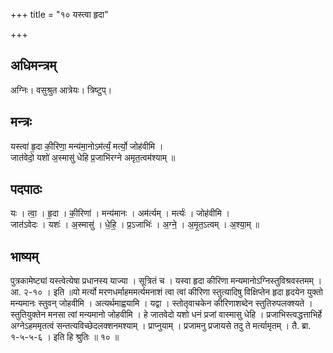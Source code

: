 +++
title = "१० यस्त्वा हृदा"

+++
## अधिमन्त्रम्
अग्निः। वसुश्रुत आत्रेयः। त्रिष्टुप्।

## मन्त्रः
यस्त्वा॑ हृ॒दा की॒रिणा॒ मन्य॑मा॒नोऽम॑र्त्यं॒ मर्त्यो॒ जोह॑वीमि ।  
जात॑वेदो॒ यशो॑ अ॒स्मासु॑ धेहि प्र॒जाभि॑रग्ने अमृत॒त्वम॑श्याम् ॥

## पदपाठः
यः । त्वा॒ । हृ॒दा । की॒रिणा॑ । मन्य॑मानः । अम॑र्त्यम् । मर्त्यः॑ । जोह॑वीमि ।  
जात॑ऽवेदः । यशः॑ । अ॒स्मासु॑ । धे॒हि॒ । प्र॒ऽजाभिः॑ । अ॒ग्ने॒ । अ॒मृ॒त॒ऽत्वम् । अ॒श्या॒म् ॥

## भाष्यम्
पुत्रकामेष्ट्यां यस्त्वेत्येषा प्रधानस्य याज्या । सूत्रितं च । यस्वा हृदा कीरिणा मन्यमानोऽग्निस्तुविश्रवस्तमम् । आ. २-१० । इति ॥यो मर्त्यो मरणधर्माहममर्त्यमनाशं त्वा त्वां कीरिणा स्तुत्यादिषु विक्षिप्तेन हृदा हृदयेन युक्तो मन्यमानः स्तुवन् जोहवीमि । अत्यर्थमाह्वयामि । यद्वा । स्तोतृवाचकेन कीरिणाशब्देन स्तुतिरुपलक्श्यते । स्तुतियुक्तेन मनसा त्वां मन्यमानो जोहवीमि । हे जातवेदो यशो धनं प्रजां वास्मासु धेहि । प्रजाभिस्त्वद्धत्ताभिर्हे अग्नेऽहममृतत्वं सन्तत्यविच्छेदलक्शनमश्याम् । प्राप्नुयाम् । प्रजामनु प्रजायसे तदु ते मर्त्यामृतम् । तै. ब्रा. १-५-५-६ । इति हि श्रुतिः ॥ १० ॥